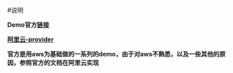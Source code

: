 #说明

**Demo官方[链接](https://learn.hashicorp.com/terraform/getting-started/build)**


**[阿里云-provider](https://www.terraform.io/docs/providers/alicloud/index.html)**


**官方是用aws为基础做的一系列的demo，由于对aws不熟悉，以及一些其他的原因，参照官方的文档在阿里云实现**


